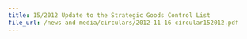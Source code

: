```yaml
---
title: 15/2012 Update to the Strategic Goods Control List
file_url: /news-and-media/circulars/2012-11-16-circular152012.pdf
---
```

